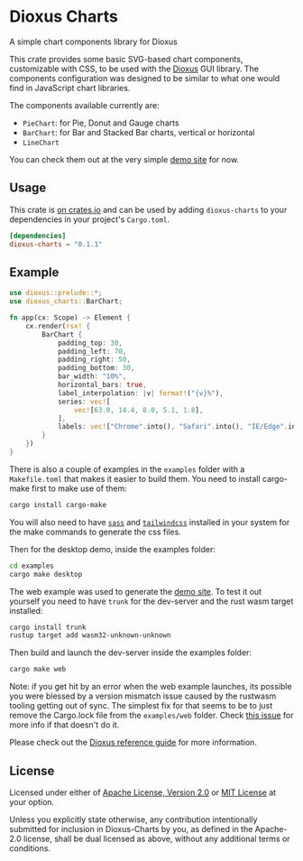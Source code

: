 # Dioxus Charts

A simple chart components library for Dioxus

This crate provides some basic SVG-based chart components, customizable with
CSS, to be used with the [Dioxus](https://dioxuslabs.com/) GUI library. The
components configuration was designed to be similar to what one would find
in JavaScript chart libraries.

The components available currently are:

- `PieChart`: for Pie, Donut and Gauge charts
- `BarChart`: for Bar and Stacked Bar charts, vertical or horizontal
- `LineChart`

You can check them out at the very simple [demo site](https://hiltonm.github.io/dioxus-charts-demo/)
for now.

## Usage

This crate is [on crates.io](https://crates.io/crates/dioxus-charts) and can be
used by adding `dioxus-charts` to your dependencies in your project's `Cargo.toml`.

```toml
[dependencies]
dioxus-charts = "0.1.1"
```

## Example

```rust
use dioxus::prelude::*;
use dioxus_charts::BarChart;

fn app(cx: Scope) -> Element {
    cx.render(rsx! {
        BarChart {
            padding_top: 30,
            padding_left: 70,
            padding_right: 50,
            padding_bottom: 30,
            bar_width: "10%",
            horizontal_bars: true,
            label_interpolation: |v| format!("{v}%"),
            series: vec![
                vec![63.0, 14.4, 8.0, 5.1, 1.8],
            ],
            labels: vec!["Chrome".into(), "Safari".into(), "IE/Edge".into(), "Firefox".into(), "Opera".into()]
        }
    })
}
 ```

There is also a couple of examples in the `examples` folder with a `Makefile.toml` that makes it easier
to build them. You need to install cargo-make first to make use of them:

```sh
cargo install cargo-make
```

You will also need to have [`sass`](https://sass-lang.com/) and [`tailwindcss`](https://tailwindcss.com/)
installed in your system for the make commands to generate the css files.

Then for the desktop demo, inside the examples folder:

```sh
cd examples
cargo make desktop
```

The web example was used to generate the [demo site](https://hiltonm.github.io/dioxus-charts-demo/).
To test it out yourself you need to have `trunk` for the dev-server and the rust wasm target installed:

```sh
cargo install trunk
rustup target add wasm32-unknown-unknown
```

Then build and launch the dev-server inside the examples folder:

```sh
cargo make web
```

Note: if you get hit by an error when the web example launches, its possible you were blessed by a version
mismatch issue caused by the rustwasm tooling getting out of sync. The simplest fix for that seems to be
to just remove the Cargo.lock file from the `examples/web` folder. Check
[this issue](https://github.com/rustwasm/wasm-bindgen/issues/2776) for more info if that doesn't do it.

Please check out the [Dioxus reference guide](https://dioxuslabs.com/reference/index.html) for more
information.

## License

Licensed under either of [Apache License, Version 2.0](LICENSE-APACHE) or
[MIT License](LICENSE-MIT) at your option.

Unless you explicitly state otherwise, any contribution intentionally submitted
for inclusion in Dioxus-Charts by you, as defined in the Apache-2.0 license, shall be
dual licensed as above, without any additional terms or conditions.
